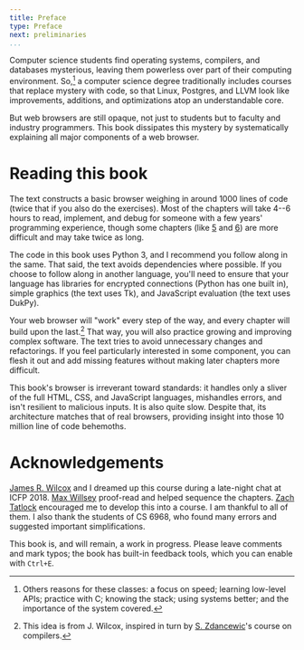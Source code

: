 ```yaml
---
title: Preface
type: Preface
next: preliminaries
...
```


Computer science students find operating systems, compilers, and
databases mysterious, leaving them powerless over part of their
computing environment. So,[^1] a computer science degree traditionally
includes courses that replace mystery with code, so that Linux,
Postgres, and LLVM look like improvements, additions, and
optimizations atop an understandable core.

[^1]: Others reasons for these classes: a focus on speed; learning
    low-level APIs; practice with C; knowing the stack; using systems
    better; and the importance of the system covered.

But web browsers are still opaque, not just to students but to faculty
and industry programmers. This book dissipates this mystery by
systematically explaining all major components of a web browser.


Reading this book
=================

The text constructs a basic browser weighing in around 1000 lines of
code (twice that if you also do the exercises). Most of the chapters
will take 4--6 hours to read, implement, and debug for someone with a
few years' programming experience, though some chapters (like
[5](layout.md) and [6](styles.md)) are more difficult and may take
twice as long.

The code in this book uses Python 3, and I recommend you follow along
in the same. That said, the text avoids dependencies where possible.
If you choose to follow along in another language, you'll need to
ensure that your language has libraries for encrypted connections
(Python has one built in), simple graphics (the text uses Tk), and
JavaScript evaluation (the text uses DukPy).

Your web browser will "work" every step of the way, and every chapter
will build upon the last.[^2] That way, you will also practice growing
and improving complex software. The text tries to avoid unnecessary
changes and refactorings. If you feel particularly interested in some
component, you can flesh it out and add missing features without
making later chapters more difficult.

[^2]: This idea is from J. Wilcox, inspired in turn by
    [S. Zdancewic](http://www.cis.upenn.edu/~stevez/)\'s course on
    compilers.

This book's browser is irreverant toward standards: it handles only a
sliver of the full HTML, CSS, and JavaScript languages, mishandles
errors, and isn't resilient to malicious inputs. It is also quite
slow. Despite that, its architecture matches that of real browsers,
providing insight into those 10 million line of code behemoths.


Acknowledgements
================

[James R. Wilcox](https://homes.cs.washington.edu/~jrw12/) and I
dreamed up this course during a late-night chat at ICFP 2018. [Max
Willsey](https://mwillsey.com/) proof-read and helped sequence the
chapters. [Zach Tatlock](https://homes.cs.washington.edu/~ztatlock/)
encouraged me to develop this into a course. I am thankful to all of
them. I also thank the students of CS 6968, who found many errors and
suggested important simplifications.

This book is, and will remain, a work in progress. Please leave
comments and mark typos; the book has built-in feedback tools, which
you can enable with `Ctrl+E`.
